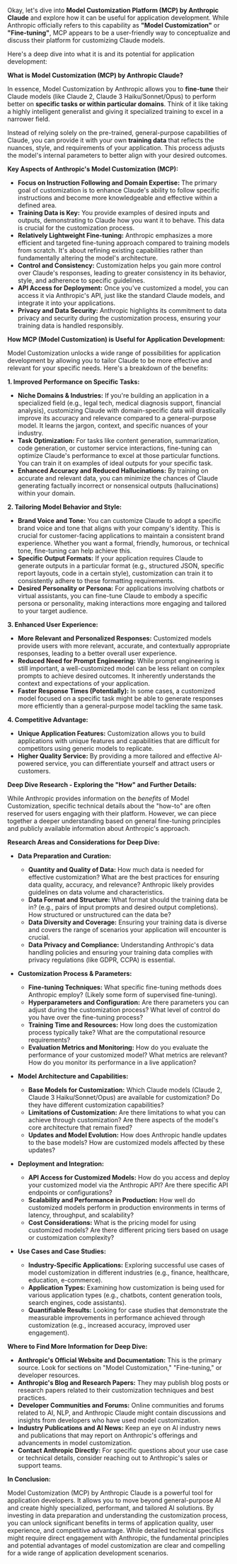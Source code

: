 Okay, let's dive into **Model Customization Platform (MCP) by Anthropic Claude** and explore how it can be useful for application development.  While Anthropic officially refers to this capability as **"Model Customization"** or **"Fine-tuning"**,  MCP appears to be a user-friendly way to conceptualize and discuss their platform for customizing Claude models.

Here's a deep dive into what it is and its potential for application development:

**What is Model Customization (MCP) by Anthropic Claude?**

In essence, Model Customization by Anthropic allows you to **fine-tune** their Claude models (like Claude 2, Claude 3 Haiku/Sonnet/Opus) to perform better on **specific tasks or within particular domains**.  Think of it like taking a highly intelligent generalist and giving it specialized training to excel in a narrower field.

Instead of relying solely on the pre-trained, general-purpose capabilities of Claude, you can provide it with your own **training data** that reflects the nuances, style, and requirements of your application. This process adjusts the model's internal parameters to better align with your desired outcomes.

**Key Aspects of Anthropic's Model Customization (MCP):**

* **Focus on Instruction Following and Domain Expertise:**  The primary goal of customization is to enhance Claude's ability to follow specific instructions and become more knowledgeable and effective within a defined area.
* **Training Data is Key:** You provide examples of desired inputs and outputs, demonstrating to Claude how you want it to behave. This data is crucial for the customization process.
* **Relatively Lightweight Fine-tuning:**  Anthropic emphasizes a more efficient and targeted fine-tuning approach compared to training models from scratch. It's about refining existing capabilities rather than fundamentally altering the model's architecture.
* **Control and Consistency:** Customization helps you gain more control over Claude's responses, leading to greater consistency in its behavior, style, and adherence to specific guidelines.
* **API Access for Deployment:** Once you've customized a model, you can access it via Anthropic's API, just like the standard Claude models, and integrate it into your applications.
* **Privacy and Data Security:** Anthropic highlights its commitment to data privacy and security during the customization process, ensuring your training data is handled responsibly.

**How MCP (Model Customization) is Useful for Application Development:**

Model Customization unlocks a wide range of possibilities for application development by allowing you to tailor Claude to be more effective and relevant for your specific needs. Here's a breakdown of the benefits:

**1. Improved Performance on Specific Tasks:**

* **Niche Domains & Industries:** If you're building an application in a specialized field (e.g., legal tech, medical diagnosis support, financial analysis), customizing Claude with domain-specific data will drastically improve its accuracy and relevance compared to a general-purpose model. It learns the jargon, context, and specific nuances of your industry.
* **Task Optimization:**  For tasks like content generation, summarization, code generation, or customer service interactions, fine-tuning can optimize Claude's performance to excel at those particular functions. You can train it on examples of ideal outputs for your specific task.
* **Enhanced Accuracy and Reduced Hallucinations:** By training on accurate and relevant data, you can minimize the chances of Claude generating factually incorrect or nonsensical outputs (hallucinations) within your domain.

**2. Tailoring Model Behavior and Style:**

* **Brand Voice and Tone:**  You can customize Claude to adopt a specific brand voice and tone that aligns with your company's identity. This is crucial for customer-facing applications to maintain a consistent brand experience.  Whether you want a formal, friendly, humorous, or technical tone, fine-tuning can help achieve this.
* **Specific Output Formats:** If your application requires Claude to generate outputs in a particular format (e.g., structured JSON, specific report layouts, code in a certain style), customization can train it to consistently adhere to these formatting requirements.
* **Desired Personality or Persona:** For applications involving chatbots or virtual assistants, you can fine-tune Claude to embody a specific persona or personality, making interactions more engaging and tailored to your target audience.

**3. Enhanced User Experience:**

* **More Relevant and Personalized Responses:** Customized models provide users with more relevant, accurate, and contextually appropriate responses, leading to a better overall user experience.
* **Reduced Need for Prompt Engineering:**  While prompt engineering is still important, a well-customized model can be less reliant on complex prompts to achieve desired outcomes. It inherently understands the context and expectations of your application.
* **Faster Response Times (Potentially):** In some cases, a customized model focused on a specific task might be able to generate responses more efficiently than a general-purpose model tackling the same task.

**4. Competitive Advantage:**

* **Unique Application Features:** Customization allows you to build applications with unique features and capabilities that are difficult for competitors using generic models to replicate.
* **Higher Quality Service:** By providing a more tailored and effective AI-powered service, you can differentiate yourself and attract users or customers.

**Deep Dive Research - Exploring the "How" and Further Details:**

While Anthropic provides information on the *benefits* of Model Customization, specific technical details about the "how-to" are often reserved for users engaging with their platform. However, we can piece together a deeper understanding based on general fine-tuning principles and publicly available information about Anthropic's approach.

**Research Areas and Considerations for Deep Dive:**

* **Data Preparation and Curation:**
    * **Quantity and Quality of Data:** How much data is needed for effective customization? What are the best practices for ensuring data quality, accuracy, and relevance? Anthropic likely provides guidelines on data volume and characteristics.
    * **Data Format and Structure:**  What format should the training data be in? (e.g., pairs of input prompts and desired output completions). How structured or unstructured can the data be?
    * **Data Diversity and Coverage:**  Ensuring your training data is diverse and covers the range of scenarios your application will encounter is crucial.
    * **Data Privacy and Compliance:**  Understanding Anthropic's data handling policies and ensuring your training data complies with privacy regulations (like GDPR, CCPA) is essential.

* **Customization Process & Parameters:**
    * **Fine-tuning Techniques:** What specific fine-tuning methods does Anthropic employ? (Likely some form of supervised fine-tuning).
    * **Hyperparameters and Configuration:** Are there parameters you can adjust during the customization process? What level of control do you have over the fine-tuning process?
    * **Training Time and Resources:** How long does the customization process typically take? What are the computational resource requirements?
    * **Evaluation Metrics and Monitoring:** How do you evaluate the performance of your customized model? What metrics are relevant? How do you monitor its performance in a live application?

* **Model Architecture and Capabilities:**
    * **Base Models for Customization:** Which Claude models (Claude 2, Claude 3 Haiku/Sonnet/Opus) are available for customization? Do they have different customization capabilities?
    * **Limitations of Customization:** Are there limitations to what you can achieve through customization?  Are there aspects of the model's core architecture that remain fixed?
    * **Updates and Model Evolution:** How does Anthropic handle updates to the base models? How are customized models affected by these updates?

* **Deployment and Integration:**
    * **API Access for Customized Models:** How do you access and deploy your customized model via the Anthropic API? Are there specific API endpoints or configurations?
    * **Scalability and Performance in Production:** How well do customized models perform in production environments in terms of latency, throughput, and scalability?
    * **Cost Considerations:** What is the pricing model for using customized models? Are there different pricing tiers based on usage or customization complexity?

* **Use Cases and Case Studies:**
    * **Industry-Specific Applications:**  Exploring successful use cases of model customization in different industries (e.g., finance, healthcare, education, e-commerce).
    * **Application Types:** Examining how customization is being used for various application types (e.g., chatbots, content generation tools, search engines, code assistants).
    * **Quantifiable Results:**  Looking for case studies that demonstrate the measurable improvements in performance achieved through customization (e.g., increased accuracy, improved user engagement).

**Where to Find More Information for Deep Dive:**

* **Anthropic's Official Website and Documentation:**  This is the primary source. Look for sections on "Model Customization," "Fine-tuning," or developer resources.
* **Anthropic's Blog and Research Papers:** They may publish blog posts or research papers related to their customization techniques and best practices.
* **Developer Communities and Forums:**  Online communities and forums related to AI, NLP, and Anthropic Claude might contain discussions and insights from developers who have used model customization.
* **Industry Publications and AI News:** Keep an eye on AI industry news and publications that may report on Anthropic's offerings and advancements in model customization.
* **Contact Anthropic Directly:** For specific questions about your use case or technical details, consider reaching out to Anthropic's sales or support teams.

**In Conclusion:**

Model Customization (MCP) by Anthropic Claude is a powerful tool for application developers. It allows you to move beyond general-purpose AI and create highly specialized, performant, and tailored AI solutions. By investing in data preparation and understanding the customization process, you can unlock significant benefits in terms of application quality, user experience, and competitive advantage.  While detailed technical specifics might require direct engagement with Anthropic, the fundamental principles and potential advantages of model customization are clear and compelling for a wide range of application development scenarios.
